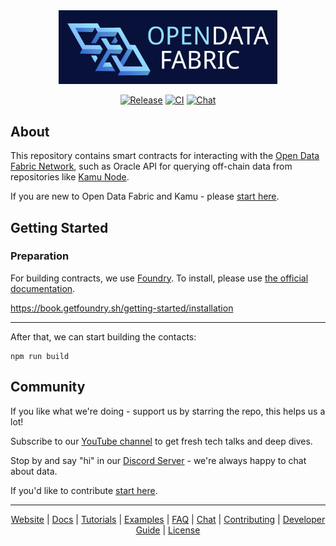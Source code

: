 <div align="center">

<img alt="Open Data Fabric Network" src="docs/readme_files/odf-logo.png" width=350/>

<p>

[![Release](https://img.shields.io/npm/v/@opendatafabric/contracts?include_prereleases&logo=npm&logoColor=orange&style=for-the-badge)](https://www.npmjs.com/package/@opendatafabric/contracts)
[![CI](https://img.shields.io/github/actions/workflow/status/kamu-data/kamu-contracts/build.yml?logo=githubactions&label=CI&logoColor=white&style=for-the-badge&branch=master)](https://github.com/kamu-data/kamu-contracts/actions)
[![Chat](https://shields.io/discord/898726370199359498?style=for-the-badge&logo=discord&label=Discord)](https://discord.gg/nU6TXRQNXC)

</p>
</div>

## About

This repository contains smart contracts for interacting with the
[Open Data Fabric Network](https://docs.kamu.dev/odf/), such as Oracle API for querying off-chain
data from repositories like [Kamu Node](https://docs.kamu.dev/node/).

If you are new to Open Data Fabric and Kamu - please [start here](https://docs.kamu.dev/welcome/).

## Getting Started

### Preparation

For building contracts, we use [Foundry](https://github.com/foundry-rs/foundry). To install, please
use [the official documentation](https://book.getfoundry.sh/getting-started/installation).

https://book.getfoundry.sh/getting-started/installation

---

After that, we can start building the contacts:

```shell
npm run build
```

## Community

If you like what we're doing - support us by starring the repo, this helps us a lot!

Subscribe to our [YouTube channel](https://www.youtube.com/channel/UCWciDIWI_HsJ6Md_DdyJPIQ) to get
fresh tech talks and deep dives.

Stop by and say "hi" in our [Discord Server](https://discord.gg/nU6TXRQNXC) - we're always happy to
chat about data.

If you'd like to contribute [start here](https://docs.kamu.dev/contrib/).

---

<div align="center">
  
[Website] | [Docs] | [Tutorials] | [Examples] | [FAQ] | [Chat] | [Contributing] | [Developer Guide] | [License]

</div>

[Tutorials]: https://docs.kamu.dev/cli/learn/learning-materials/
[Examples]: https://docs.kamu.dev/cli/learn/examples/
[Docs]: https://docs.kamu.dev/cli/
[Documentation]: https://docs.kamu.dev/cli/
[Demo]: https://docs.kamu.dev/cli/get-started/self-serve-demo/
[FAQ]: https://docs.kamu.dev/cli/get-started/faq/
[Chat]: https://discord.gg/nU6TXRQNXC
[Contributing]: https://docs.kamu.dev/contrib/
[Developer Guide]: ./DEVELOPER.md
[License]: https://docs.kamu.dev/contrib/license/
[Website]: https://kamu.dev
